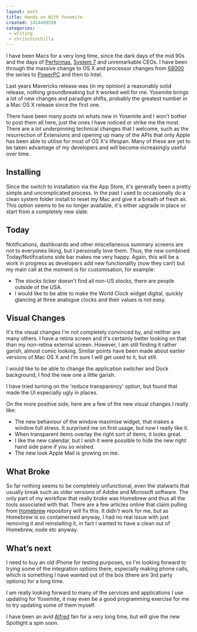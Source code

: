```yaml
---
layout: post
title: Hands on With Yosemite
created: 1414400598
categories:
 - writing
 - chrischinchilla
---
```


I have been Macs for a very long time, since the dark days of the mid 90s and the days of <a href="https://en.wikipedia.org/wiki/Macintosh_Performa" target="_blank">Performas</a>, <a href="https://en.wikipedia.org/wiki/System_7" target="_blank">System 7</a> and unremarkable CEOs. I have been through the massive change to OS X and processor changes from <a href="https://en.wikipedia.org/wiki/Motorola_68000" target="_blank">68000</a> the series to <a href="https://en.wikipedia.org/wiki/PowerPC" target="_blank">PowerPC</a> and then to Intel.

Last years Mavericks release was (in my opinion) a reasonably solid release, nothing groundbreaking but it worked well for me. Yosemite brings a lot of new changes and paradigm shifts, probably the greatest number in a Mac OS X release since the first one.

There have been many posts on whats new in Yosemite and I won't bother to post them all here, just the ones I have noticed or strike me the most. There are a lot underpinning technical changes that I welcome, such as the resurrection of Extensions and opening up many of the APIs that only Apple has been able to utilise for most of OS X's lifespan. Many of these are yet to be taken advantage of my developers and will become increasingly useful over time.<h2 id="installing">Installing</h2>

Since the switch to installation via the App Store, it's generally been a pretty simple and uncomplicated process. In the past I used to occasionally do a clean system folder install to reset my Mac and give it a breath of fresh air. This option seems to be no longer available, it's either upgrade in place or start from a completely new slate.<h2 id="today">Today</h2>

Notifications, dashboards and other miscellaneous summary screens are not to everyones liking, but I personally love them. Thus, the new combined Today/Notifications side bar makes me very happy. Again, this will be a work in progress as developers add new functionality (now they can!) but my main call at the moment is for customisation, for example:<ul><li>The stocks ticker doesn't find all non-US stocks, there are people outside of the USA.</li><li>I would like to be able to make the World Clock widget digital, quickly glancing at three analogue clocks and their values is not easy.</li></ul>
<h2 id="visualchanges">Visual Changes</h2>

It's the visual changes I'm not completely convinced by, and neither are many others. I have a retina screen and it's certainly better looking on that than my non-retina external screen. However, I am still finding it rather garish, almost comic looking. Similar points have been made about earlier versions of Mac OS X and I'm sure I will get used to it, but still.

I would like to be able to change the application switcher and Dock background, I find the new one a little garish.

I have tried turning on the 'reduce transparency' option, but found that made the UI especially ugly in places.

On the more positive side, here are a few of the new visual changes I really like:<ul><li>The new behaviour of the window maximise widget, that makes a window full stress. It surprised me on first usage, but now I really like it.</li><li>When transparent items overlay the right sort of items, it looks great.</li><li>I like the new calendar, but I wish it were possible to hide the new right hand side pane if you so wished.</li><li>The new look Apple Mail is growing on me.</li></ul>
<h2 id="whatbroke">What Broke</h2>

So far nothing seems to be completely unfunctional, even the stalwarts that usually break such as older versions of Adobe and Microsoft software. The only part of my workflow that really broke was Homebrew and thus all the tools associated with that. There are a few articles online that claim pulling from <a href="https://brew.sh/" target="_blank">Homebrew</a> repository will fix this. It didn't work for me, but as Homebrew is so containerised anyway, I had no real issue with just removing it and reinstalling it, in fact I wanted to have a clean out of Homebrew, node etc anyway.
<h2 id="whatsnext">What’s next</h2>

I need to buy an old iPhone for testing purposes, so I'm looking forward to trying some of the integration options there, especially making phone calls, which is something I have wanted out of the box (there are 3rd party options) for a long time.

I am really looking forward to many of the services and applications I use updating for Yosemite, it may even be a good programming exercise for me to try updating some of them myself.

I have been an avid <a href="www.alfredapp.com/" target="_blank">Alfred</a> fan for a very long time, but will give the new Spotlight a spin soon.
